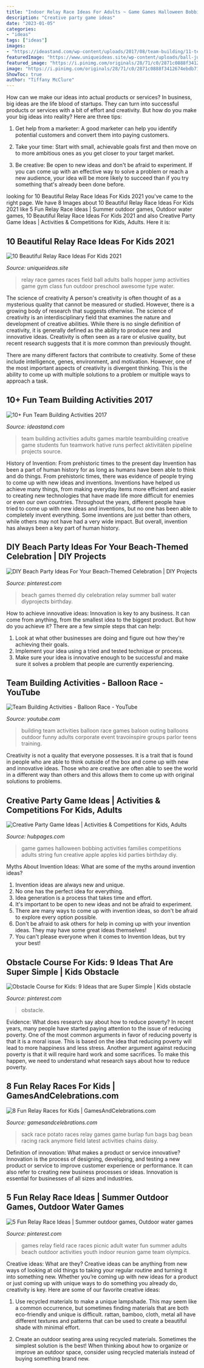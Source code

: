 ```yaml
---
title: "Indoor Relay Race Ideas For Adults ~ Game Games Halloween Bobbing Activities Families Competitions Adults String Fun Creative Apple Apples Kid Parties Birthday Diy"
description: "Creative party game ideas"
date: "2023-01-05"
categories:
- "ideas"
tags: ["ideas"]
images:
- "https://ideastand.com/wp-content/uploads/2017/08/team-building/11-team-building-activities-fun.jpg"
featuredImage: "https://www.uniqueideas.site/wp-content/uploads/ball-jump-relay-race-field-day-school-field-day-ideas.jpg"
featured_image: "https://i.pinimg.com/originals/28/71/c0/2871c0888f3412674ebdb715d5231bcd.png"
image: "https://i.pinimg.com/originals/28/71/c0/2871c0888f3412674ebdb715d5231bcd.png"
ShowToc: true
author: "Tiffany McClure"
---
```



How can we make our ideas into actual products or services?
In business, big ideas are the life blood of startups. They can turn into successful products or services with a bit of effort and creativity. But how do you make your big ideas into reality? Here are three tips:
1) Get help from a marketer: A good marketer can help you identify potential customers and convert them into paying customers.

2) Take your time: Start with small, achievable goals first and then move on to more ambitious ones as you get closer to your target market.

3) Be creative: Be open to new ideas and don't be afraid to experiment. If you can come up with an effective way to solve a problem or reach a new audience, your idea will be more likely to succeed than if you try something that's already been done before.

	

		
looking for 10 Beautiful Relay Race Ideas For Kids 2021 you've came to the right page. We have 8 Images about 10 Beautiful Relay Race Ideas For Kids 2021 like 5 Fun Relay Race Ideas | Summer outdoor games, Outdoor water games, 10 Beautiful Relay Race Ideas For Kids 2021 and also Creative Party Game Ideas | Activities &amp; Competitions for Kids, Adults. Here it is:
		
    
## 10 Beautiful Relay Race Ideas For Kids 2021

<img loading=lazy src="https://www.uniqueideas.site/wp-content/uploads/ball-jump-relay-race-field-day-school-field-day-ideas.jpg" onerror="this.onerror=null;this.src='https://tse3.mm.bing.net/th?id=OIP.bnHNwU7A3nT1Gc-GIB90GQHaF0&amp;pid=15.1';" alt="10 Beautiful Relay Race Ideas For Kids 2021">

_Source: uniqueideas.site_

>relay race games races field ball adults balls hopper jump activities game gym class fun outdoor preschool awesome type water. 

	

The science of creativity
A person's creativity is often thought of as a mysterious quality that cannot be measured or studied. However, there is a growing body of research that suggests otherwise. The science of creativity is an interdisciplinary field that examines the nature and development of creative abilities.
While there is no single definition of creativity, it is generally defined as the ability to produce new and innovative ideas. Creativity is often seen as a rare or elusive quality, but recent research suggests that it is more common than previously thought.

There are many different factors that contribute to creativity. Some of these include intelligence, genes, environment, and motivation. However, one of the most important aspects of creativity is divergent thinking. This is the ability to come up with multiple solutions to a problem or multiple ways to approach a task.

    
## 10+ Fun Team Building Activities 2017

<img loading=lazy src="https://ideastand.com/wp-content/uploads/2017/08/team-building/11-team-building-activities-fun.jpg" onerror="this.onerror=null;this.src='https://tse3.mm.bing.net/th?id=OIP.HSwtNFm8tSg9MpLYAvGwrQHaE9&amp;pid=15.1';" alt="10+ Fun Team Building Activities 2017">

_Source: ideastand.com_

>team building activities adults games marble teambuilding creative game students fun teamwork hative runs perfect aktivitäten pipeline projects source. 

	

History of Invention: From prehistoric times to the present day
Invention has been a part of human history for as long as humans have been able to think and do things. From prehistoric times, there was evidence of people trying to come up with new ideas and inventions. Inventions have helped us achieve many things, from making everyday items more efficient and easier to creating new technologies that have made life more difficult for enemies or even our own countries. Throughout the years, different people have tried to come up with new ideas and inventions, but no one has been able to completely invent everything. Some inventions are just better than others, while others may not have had a very wide impact. But overall, invention has always been a key part of human history.

    
## DIY Beach Party Ideas For Your Beach-Themed Celebration | DIY Projects

<img loading=lazy src="https://i.pinimg.com/originals/3c/b8/12/3cb81266882394a11283b4d1e9626b44.jpg" onerror="this.onerror=null;this.src='https://tse4.mm.bing.net/th?id=OIP.5GozGvHguhsz146xZskOjAHaLF&amp;pid=15.1';" alt="DIY Beach Party Ideas For Your Beach-Themed Celebration | DIY Projects">

_Source: pinterest.com_

>beach games themed diy celebration relay summer ball water diyprojects birthday. 

	

How to achieve innovative ideas:
Innovation is key to any business. It can come from anything, from the smallest idea to the biggest product. But how do you achieve it? There are a few simple steps that can help:
1. Look at what other businesses are doing and figure out how they're achieving their goals.
2. Implement your idea using a tried and tested technique or process.
3. Make sure your idea is innovative enough to be successful and make sure it solves a problem that people are currently experiencing.

    
## Team Building Activities - Balloon Race - YouTube

<img loading=lazy src="https://i.ytimg.com/vi/4UrsFD7kQd4/maxresdefault.jpg" onerror="this.onerror=null;this.src='https://tse3.mm.bing.net/th?id=OIP.16LTZcvOR4ym7Rgob0r7xgHaEK&amp;pid=15.1';" alt="Team Building Activities - Balloon Race - YouTube">

_Source: youtube.com_

>building team activities balloon race games baloon outing balloons outdoor funny adults corporate event travoinspire groups parlor teens training. 

	

Creativity is not a quality that everyone possesses. It is a trait that is found in people who are able to think outside of the box and come up with new and innovative ideas. Those who are creative are often able to see the world in a different way than others and this allows them to come up with original solutions to problems.

    
## Creative Party Game Ideas | Activities &amp; Competitions For Kids, Adults

<img loading=lazy src="https://usercontent2.hubstatic.com/9744175_f520.jpg" onerror="this.onerror=null;this.src='https://tse4.mm.bing.net/th?id=OIP.4Kc1iqS5dr3mthbfrSWv1AHaFi&amp;pid=15.1';" alt="Creative Party Game Ideas | Activities &amp; Competitions for Kids, Adults">

_Source: hubpages.com_

>game games halloween bobbing activities families competitions adults string fun creative apple apples kid parties birthday diy. 

	

Myths About Invention Ideas: What are some of the myths around invention ideas?
1. Invention ideas are always new and unique.
2. No one has the perfect idea for everything.
3. Idea generation is a process that takes time and effort.
4. It's important to be open to new ideas and not be afraid to experiment.
5. There are many ways to come up with invention ideas, so don't be afraid to explore every option possible.
6. Don't be afraid to ask others for help in coming up with your invention ideas. They may have some great ideas themselves!
7. You can't please everyone when it comes to Invention Ideas, but try your best!

    
## Obstacle Course For Kids: 9 Ideas That Are Super Simple | Kids Obstacle

<img loading=lazy src="https://i.pinimg.com/originals/8d/8a/56/8d8a5636e2279095506811421d95e158.jpg" onerror="this.onerror=null;this.src='https://tse3.mm.bing.net/th?id=OIP.s7O0TcDEj1ixKWgJVnhDsQHaFh&amp;pid=15.1';" alt="Obstacle Course for Kids: 9 Ideas that are Super Simple | Kids obstacle">

_Source: pinterest.com_

>obstacle. 

	

Evidence: What does research say about how to reduce poverty?
In recent years, many people have started paying attention to the issue of reducing poverty. One of the most common arguments in favor of reducing poverty is that it is a moral issue. This is based on the idea that reducing poverty will lead to more happiness and less stress. Another argument against reducing poverty is that it will require hard work and some sacrifices. To make this happen, we need to understand what research says about how to reduce poverty.

    
## 8 Fun Relay Races For Kids | GamesAndCelebrations.com

<img loading=lazy src="http://www.gamesandcelebrations.com/wp-content/uploads/2017/05/Relay-Races-for-Kids.jpg" onerror="this.onerror=null;this.src='https://tse3.mm.bing.net/th?id=OIP.rDy3bkWpm8uJ0U3IH7VmxQHaDj&amp;pid=15.1';" alt="8 Fun Relay Races for Kids | GamesAndCelebrations.com">

_Source: gamesandcelebrations.com_

>sack race potato races relay games game burlap fun bags bag bean racing rack anymore field latest activities chains daisy. 

	

Definition of innovation: What makes a product or service innovative?
Innovation is the process of designing, developing, and testing a new product or service to improve customer experience or performance. It can also refer to creating new business processes or ideas. Innovation is essential for businesses of all sizes and industries.

    
## 5 Fun Relay Race Ideas | Summer Outdoor Games, Outdoor Water Games

<img loading=lazy src="https://i.pinimg.com/originals/28/71/c0/2871c0888f3412674ebdb715d5231bcd.png" onerror="this.onerror=null;this.src='https://tse4.mm.bing.net/th?id=OIP.Dsw1WcAP9jPzmLAYuOtXQQHaE7&amp;pid=15.1';" alt="5 Fun Relay Race Ideas | Summer outdoor games, Outdoor water games">

_Source: pinterest.com_

>games relay field race races picnic adult water fun summer adults beach outdoor activities youth indoor reunion game team olympics. 

	

Creative ideas: What are they?
Creative ideas can be anything from new ways of looking at old things to taking your regular routine and turning it into something new. Whether you’re coming up with new ideas for a product or just coming up with unique ways to do something you already do, creativity is key. Here are some of our favorite creative ideas: 
1. Use recycled materials to make a unique lampshade. This may seem like a common occurrence, but sometimes finding materials that are both eco-friendly and unique is difficult. rattan, bamboo, cloth, metal all have different textures and patterns that can be used to create a beautiful shade with minimal effort. 

2. Create an outdoor seating area using recycled materials. Sometimes the simplest solution is the best! When thinking about how to organize or improve an outdoor space, consider using recycled materials instead of buying something brand new.

